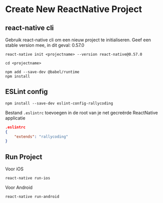 # Create New ReactNative Project

## react-native cli

Gebruik react-native cli om een nieuw project te initialiseren. Geef een stable version mee, in dit geval: 0.57.0

```
react-native init <projectname> --version react-native@0.57.0

cd <projectname>

npm add --save-dev @babel/runtime
npm install
```

## ESLint config
```
npm install --save-dev eslint-config-rallycoding
```

Bestand `.eslintrc` toevoegen in de root van je net gecreërde ReactNative applicatie
```json
.eslintrc
{
	"extends": "rallycoding"
}
```
## Run Project

Voor iOS
```
react-native run-ios
```

Voor Android
```
react-native run-android
```
